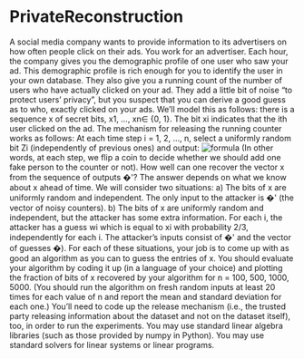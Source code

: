 # PrivateReconstruction
A social media company wants to provide information to its advertisers on how often people
click on their ads. You work for an advertiser. Each hour, the company gives you the demographic
profile of one user who saw your ad. This demographic profile is rich enough for you to identify the
user in your own database. They also give you a running count of the number of users who have actually
clicked on your ad. They add a little bit of noise “to protect users’ privacy”, but you suspect that you
can derive a good guess as to who, exactly clicked on your ads.
We’ll model this as follows: there is a sequence x of secret bits, x1, …, xn∈ {0, 1}. The bit xi indicates
that the ith user clicked on the ad. The mechanism for releasing the running counter works as follows:
At each time step i = 1, 2, ..., n, select a uniformly random bit Zi (independently of previous ones) and
output:
![formula](https://user-images.githubusercontent.com/47434149/140687818-7232ac8e-65ed-4988-8abe-f17abc30f9a7.png)
(In other words, at each step, we flip a coin to decide whether we should add one fake person to the
counter or not).
How well can one recover the vector x from the sequence of outputs �'? The answer depends on what
we know about x ahead of time. We will consider two situations:
a) The bits of x are uniformly random and independent. The only input to the attacker is �' (the vector
of noisy counters). 
b) The bits of x are uniformly random and independent, but the attacker has some extra information.
For each i, the attacker has a guess wi which is equal to xi with probability 2/3, independently for
each i. The attacker’s inputs consist of �' and the vector of guesses �).
For each of these situations, your job is to come up with as good an algorithm as you can to guess the
entries of x. You should evaluate your algorithm by coding it up (in a language of your choice) and
plotting the fraction of bits of x recovered by your algorithm for n = 100, 500, 1000, 5000. (You should
run the algorithm on fresh random inputs at least 20 times for each value of n and report the mean and
standard deviation for each one.)
You’ll need to code up the release mechanism (i.e., the trusted party releasing information about the
dataset and not on the dataset itself), too, in order to run the experiments. You may use standard linear
algebra libraries (such as those provided by numpy in Python). You may use standard solvers for linear
systems or linear programs. 
